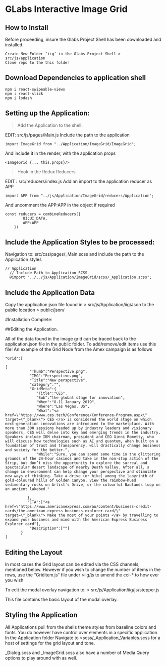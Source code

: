 # GLabs Interactive Image Grid

## How to Install

Before proceeding, insure the Glabs Project Shell has been downloaded and installed.

```
Create New Folder ‘iig’ in the Glabs Project Shell > src/js/application
Clone repo to the this folder
```

## Download Dependencies to application shell

```
npm i react-swipeable-views
npm i react-slick
npm i lodash
```

## Setting up the Application:

> Add the Application to the shell:

EDIT:   src/js/pages/Main.js
Include the path to the application
```
import ImageGrid from "../Application/ImageGrid/ImageGrid";
```
And include it in the render, with the application props

```
<ImageGrid {... this.props}/>
```

> Hook in the Redux Reducers

EDIT : src/reducers/index.js
Add an import to the application reducer as APP
```
import APP from "../js/Application/ImageGrid/reducers/Application";
```
And uncomment the APP:APP in the object if required




```
const reducers = combineReducers({
        UI:UI_DATA,
        APP:APP
    })
```

## Include the Application Styles to be processed:

Navigation to: src/css/pages/_Main.scss and include the path to the Application styles

```
// Application
  // Include Path to Application SCSS
  @import "../../js/Application/ImageGrid/scss/_Application.scss";
```


## Include the Application Data

Copy the application.json file found in > src/js/Application/iig/Json to the public location > public/json/




#Installation Complete:


##Editing the Application.

All of the data found in the image grid can be traced back to the application.json file in the public folder.
To add/remove/edit items use this file!
An example of the Grid Node from the Amex campaign is as follows

```
"Grid":[

{
           "Thumb":"Perspective.png",
           "IMG":"Perspective.png",
           "Title":"New perspective",
           "category":"",
           "GridMeta":{
              "Title":"CES",
              "Sub":"the global stage for innovation",
              "When":"8-11 January 2019",
              "Where":"Las Vegas, US",
              "What":"<a href=\"https://www.ces.tech/Conference/Conference-Program.aspx\" target=\"_blank\"> CES </a> is considered the world stage on which next-generation innovations are introduced to the marketplace. With more than 300 sessions headed up by industry leaders and visionary speakers, CES will delve into key and emerging trends in the industry. Speakers include IBM chairman, president and CEO Ginni Rometty, who will discuss how technologies such as AI and quantum, when built on a foundation of trust and transparency, will drastically change business and society for the better.",
              "While":"Sure, you can spend some time in the glittering grounds of the 24-hour casinos and take in the non-stop action of the Strip, but don’t miss the opportunity to explore the surreal and spectacular desert landscape of nearby Death Valley. After all, a change in environment can help change your perspective and stimulate new ways of thinking. Take a drive (or hike) among the labyrinth of gold-coloured hills of Golden Canyon, view the rainbow-hued sedimentary rocks on Artist’s Drive, or the colourful Badlands loop on an ancient lakebed."
             
          },
          "CTA":["<a href=\"https://www.americanexpress.com/au/content/business-credit-cards/the-american-express-business-explorer-card/\" target=\"_blank\"> Make the most of your points </a> by travelling to expand your business and mind with the American Express Business Explorer card"],
           "Description":[""]
       }
]

```

## Editing the Layout

In most cases the Grid layout can be edited via the CSS channels, mentioned below.
However if you wish to change the number of items in the rows, use the “Griditem.js” file under  >iig/js to amend the col-* to how ever you wish

To edit the modal overlay navigation to: > src/js/Application/iig/js/stepper.js

This file contains the basic layout of the modal overlay.


## Styling the Application

All Applications pull from the shells theme styles from baseline colors and fonts. You do however have control over elements in a specific application.
In the Application folder Navigate to >scss/_Application_Variables.scss for a host of settings for the grid layout and tone.

_Dialog.scss and _ImageGrid.scss also have a number of Media Query options to play around with as well.